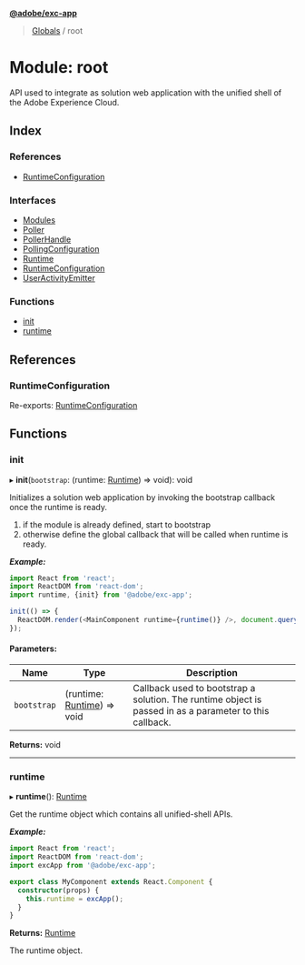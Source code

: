 **[@adobe/exc-app](../README.md)**

> [Globals](../README.md) / root

# Module: root

API used to integrate as solution web application with the unified shell of the Adobe Experience
Cloud.

## Index

### References

* [RuntimeConfiguration](root.md#runtimeconfiguration)

### Interfaces

* [Modules](../interfaces/root.modules.md)
* [Poller](../interfaces/root.poller.md)
* [PollerHandle](../interfaces/root.pollerhandle.md)
* [PollingConfiguration](../interfaces/root.pollingconfiguration.md)
* [Runtime](../interfaces/root.runtime.md)
* [RuntimeConfiguration](../interfaces/root.runtimeconfiguration.md)
* [UserActivityEmitter](../interfaces/root.useractivityemitter.md)

### Functions

* [init](root.md#init)
* [runtime](root.md#runtime)

## References

### RuntimeConfiguration

Re-exports: [RuntimeConfiguration](../interfaces/root.runtimeconfiguration.md)

## Functions

### init

▸ **init**(`bootstrap`: (runtime: [Runtime](../interfaces/root.runtime.md)) => void): void

Initializes a solution web application by invoking the bootstrap callback
once the runtime is ready.
1. if the module is already defined, start to bootstrap
2. otherwise define the global callback that will be called when runtime is ready.

***Example:***

```typescript
import React from 'react';
import ReactDOM from 'react-dom';
import runtime, {init} from '@adobe/exc-app';

init(() => {
  ReactDOM.render(<MainComponent runtime={runtime()} />, document.querySelector('#main'));
});
```

#### Parameters:

Name | Type | Description |
------ | ------ | ------ |
`bootstrap` | (runtime: [Runtime](../interfaces/root.runtime.md)) => void | Callback used to bootstrap a solution. The runtime object is passed in as a parameter to this callback.  |

**Returns:** void

___

### runtime

▸ **runtime**(): [Runtime](../interfaces/root.runtime.md)

Get the runtime object which contains all unified-shell APIs.

***Example:***

```typescript
import React from 'react';
import ReactDOM from 'react-dom';
import excApp from '@adobe/exc-app';

export class MyComponent extends React.Component {
  constructor(props) {
    this.runtime = excApp();
  }
}
```

**Returns:** [Runtime](../interfaces/root.runtime.md)

The runtime object.
